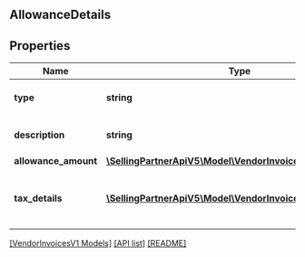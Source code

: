 ## AllowanceDetails

## Properties

Name | Type | Description | Notes
------------ | ------------- | ------------- | -------------
**type** | **string** | Type of the allowance applied. |
**description** | **string** | Description of the allowance. | [optional]
**allowance_amount** | [**\SellingPartnerApiV5\Model\VendorInvoicesV1\Money**](Money.md) |  |
**tax_details** | [**\SellingPartnerApiV5\Model\VendorInvoicesV1\TaxDetails[]**](TaxDetails.md) | Tax amount details applied on this allowance. | [optional]

[[VendorInvoicesV1 Models]](../) [[API list]](../../Api) [[README]](../../../README.md)
